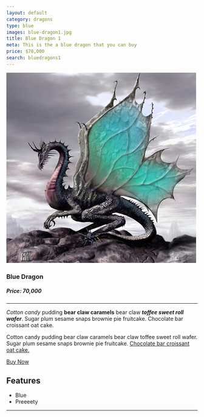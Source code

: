 ```yaml
---
layout: default
category: dragons
type: blue
images: blue-dragon1.jpg
title: Blue Dragon 1
meta: This is the a blue dragon that you can buy
price: $70,000
search: bluedragons1
---
```


![images](/images/blue-dragon1.jpg)

### Blue Dragon
##### Price: 70,000

---

*Cotton candy* pudding **bear claw caramels** bear claw ***toffee sweet roll wafer***. Sugar plum sesame snaps brownie pie fruitcake. Chocolate bar croissant oat cake.

Cotton candy pudding bear claw caramels bear claw toffee sweet roll wafer. Sugar plum sesame snaps brownie pie fruitcake. [Chocolate bar croissant oat cake.]()

<a class="btn2" href="{{site.baseurl}}/cart/"> Buy Now</a>

## Features

- Blue
- Preeeety

<hr>
